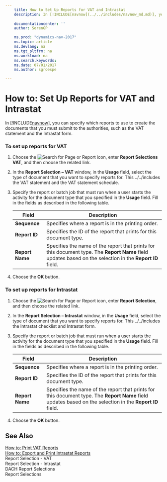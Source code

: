 ```yaml
---
    title: How to Set Up Reports for VAT and Intrastat 
    description: In [!INCLUDE[navnow](../../includes/navnow_md.md)], you can specify which reports to use to create the documents that you must submit to the authorities, such as the VAT statement and the Intrastat form.
    
    documentationcenter: ''
    author: SorenGP

    ms.prod: "dynamics-nav-2017"
    ms.topic: article
    ms.devlang: na
    ms.tgt_pltfrm: na
    ms.workload: na
    ms.search.keywords:
    ms.date: 07/01/2017
    ms.author: sgroespe

---
```

# How to: Set Up Reports for VAT and Intrastat
In [!INCLUDE[navnow](../../includes/navnow_md.md)], you can specify which reports to use to create the documents that you must submit to the authorities, such as the VAT statement and the Intrastat form.  
  
### To set up reports for VAT  
  
1.  Choose the ![Search for Page or Report](media/ui-search/search_small.png "Search for Page or Report icon") icon, enter **Report Selections VAT**, and then choose the related link.  
  
2.  In the **Report Selection – VAT** window, in the **Usage** field, select the type of document that you want to specify reports for. This ../../includes the VAT statement and the VAT statement schedule.  
  
3.  Specify the report or batch job that must run when a user starts the activity for the document type that you specified in the **Usage** field. Fill in the fields as described in the following table.  
  
    |Field|Description|  
    |---------------------------------|---------------------------------------|  
    |**Sequence**|Specifies where a report is in the printing order.|  
    |**Report ID**|Specifies the ID of the report that prints for this document type.|  
    |**Report Name**|Specifies the name of the report that prints for this document type. The **Report Name** field updates based on the selection in the **Report ID** field.|  
  
4.  Choose the **OK** button.  
  
### To set up reports for Intrastat  
  
1.  Choose the ![Search for Page or Report](media/ui-search/search_small.png "Search for Page or Report icon") icon, enter **Report Selection**, and then choose the related link.  
  
2.  In the **Report Selection – Intrastat** window, in the **Usage** field, select the type of document that you want to specify reports for. This ../../includes the Intrastat checklist and Intrastat form.  
  
3.  Specify the report or batch job that must run when a user starts the activity for the document type that you specified in the **Usage** field. Fill in the fields as described in the following table.  
  
    |Field|Description|  
    |---------------------------------|---------------------------------------|  
    |**Sequence**|Specifies where a report is in the printing order.|  
    |**Report ID**|Specifies the ID of the report that prints for this document type.|  
    |**Report Name**|Specifies the name of the report that prints for this document type. The **Report Name** field updates based on the selection in the **Report ID** field.|  
  
4.  Choose the **OK** button.  
  
## See Also  
 [How to: Print VAT Reports](../UnitedKingdom/how-to-print-vat-reports.md)   
 [How to: Export and Print Intrastat Reports](how-to-export-and-print-intrastat-reports.md)   
 Report Selection - VAT   
 Report Selection - Intrastat   
 DACH Report Selections   
 Report Selections